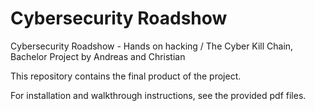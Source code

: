 # Cybersecurity Roadshow
Cybersecurity Roadshow - Hands on hacking / The Cyber Kill Chain, Bachelor Project by Andreas and Christian

This repository contains the final product of the project.

For installation and walkthrough instructions, see the provided pdf files.
